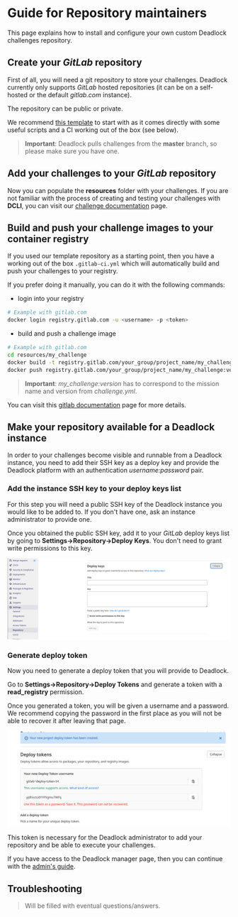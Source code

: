 # Guide for Repository maintainers

This page explains how to install and configure your own custom Deadlock challenges repository.

## Create your *GitLab* repository

First of all, you will need a git repository to store your challenges. Deadlock currently only supports *GitLab* hosted repositories (it can be on a self-hosted or the default *gitlab.com* instance).

The repository can be public or private.

We recommend [this template](https://git.e-biz.fr/deadlock-public/deadlock-challenges-example) to start with as it comes directly with some useful scripts and a CI working out of the box (see below).

> **Important**: Deadlock pulls challenges from the **master** branch, so please make sure you have one.

## Add your challenges to your *GitLab* repository

Now you can populate the **resources** folder with your challenges. If you are not familiar with the process of creating and testing your challenges with **DCLI**, you can visit our [challenge documentation](../index.md) page.


## Build and push your challenge images to your container registry


If you used our template repository as a starting point, then you have a working out of the box `.gitlab-ci.yml` which will automatically build and push your challenges to your registry.

If you prefer doing it manually, you can do it with the following commands:

* login into your registry

```bash
# Example with gitlab.com 
docker login registry.gitlab.com -u <username> -p <token>
```


* build  and push a challenge image

```bash
# Example with gitlab.com 
cd resources/my_challenge
docker build -t registry.gitlab.com/your_group/project_name/my_challenge:version .
docker push registry.gitlab.com/your_group/project_name/my_challenge:version
```

> **Important**: *my_challenge:version* has to correspond to the mission name and version from *challenge.yml*.

You can visit this [gitlab documentation][gitlab_doc] page for more details.

## Make your repository available for a Deadlock instance

In order to your challenges become visible and runnable from a Deadlock instance, you need to add their SSH key as a deploy key and provide the Deadlock platform with an authentication *username:password* pair.

### Add the instance SSH key to your deploy keys list

For this step you will need a public SSH key of the Deadlock instance you would like to be added to. If you don't have one, ask an instance administrator to provide one.

Once you obtained the public SSH key, add it to your *GitLab* deploy keys list by going to **Settings->Repository->Deploy Keys**. You don't need to grant write permissions to this key.

![](../img/external-repositories/screen_deploy_keys.png)

### Generate deploy token

Now you need to generate a deploy token that you will provide to Deadlock.

Go to **Settings->Repository->Deploy Tokens** and generate a token with a **read_registry** permission.

Once you generated a token, you will be given a username and a password. We recommend copying the password in the first place as you will not be able to recover it after leaving that page.

![](../img/external-repositories/screen_deploy_token.png)

This token is necessary for the Deadlock administrator to add your repository and be able to execute your challenges.

If you have access to the Deadlock manager page, then you can continue with the [admin's guide](admin-guide.md).

## Troubleshooting

> Will be filled with eventual questions/answers.

[gitlab_doc]: https://docs.gitlab.com/ee/user/packages/container_registry
